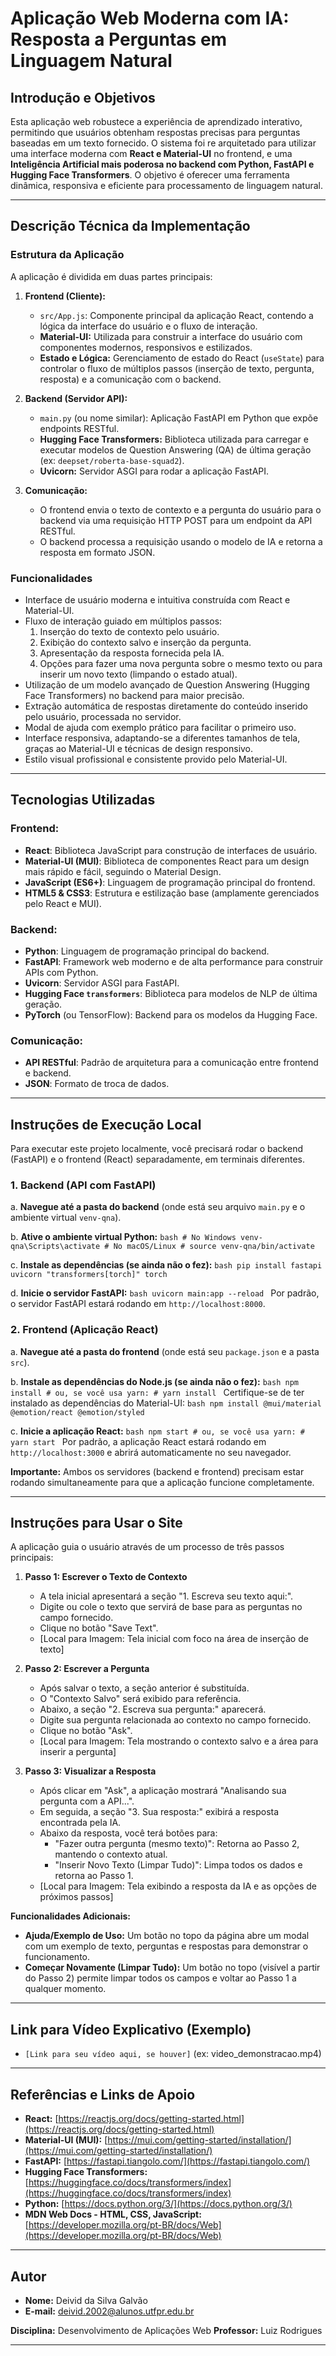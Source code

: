 # Aplicação Web Moderna com IA: Resposta a Perguntas em Linguagem Natural

## Introdução e Objetivos

Esta aplicação web robustece a experiência de aprendizado interativo, permitindo que usuários obtenham respostas precisas para perguntas baseadas em um texto fornecido. O sistema foi re arquitetado para utilizar uma interface moderna com **React e Material-UI** no frontend, e uma **Inteligência Artificial mais poderosa no backend com Python, FastAPI e Hugging Face Transformers**. O objetivo é oferecer uma ferramenta dinâmica, responsiva e eficiente para processamento de linguagem natural.

---

## Descrição Técnica da Implementação

### Estrutura da Aplicação

A aplicação é dividida em duas partes principais:

1.  **Frontend (Cliente):**
    * `src/App.js`: Componente principal da aplicação React, contendo a lógica da interface do usuário e o fluxo de interação.
    * **Material-UI:** Utilizada para construir a interface do usuário com componentes modernos, responsivos e estilizados.
    * **Estado e Lógica:** Gerenciamento de estado do React (`useState`) para controlar o fluxo de múltiplos passos (inserção de texto, pergunta, resposta) e a comunicação com o backend.

2.  **Backend (Servidor API):**
    * `main.py` (ou nome similar): Aplicação FastAPI em Python que expõe endpoints RESTful.
    * **Hugging Face Transformers:** Biblioteca utilizada para carregar e executar modelos de Question Answering (QA) de última geração (ex: `deepset/roberta-base-squad2`).
    * **Uvicorn:** Servidor ASGI para rodar a aplicação FastAPI.

3.  **Comunicação:**
    * O frontend envia o texto de contexto e a pergunta do usuário para o backend via uma requisição HTTP POST para um endpoint da API RESTful.
    * O backend processa a requisição usando o modelo de IA e retorna a resposta em formato JSON.

### Funcionalidades

-   Interface de usuário moderna e intuitiva construída com React e Material-UI.
-   Fluxo de interação guiado em múltiplos passos:
    1.  Inserção do texto de contexto pelo usuário.
    2.  Exibição do contexto salvo e inserção da pergunta.
    3.  Apresentação da resposta fornecida pela IA.
    4.  Opções para fazer uma nova pergunta sobre o mesmo texto ou para inserir um novo texto (limpando o estado atual).
-   Utilização de um modelo avançado de Question Answering (Hugging Face Transformers) no backend para maior precisão.
-   Extração automática de respostas diretamente do conteúdo inserido pelo usuário, processada no servidor.
-   Modal de ajuda com exemplo prático para facilitar o primeiro uso.
-   Interface responsiva, adaptando-se a diferentes tamanhos de tela, graças ao Material-UI e técnicas de design responsivo.
-   Estilo visual profissional e consistente provido pelo Material-UI.

---

## Tecnologias Utilizadas

### Frontend:
-   **React**: Biblioteca JavaScript para construção de interfaces de usuário.
-   **Material-UI (MUI)**: Biblioteca de componentes React para um design mais rápido e fácil, seguindo o Material Design.
-   **JavaScript (ES6+)**: Linguagem de programação principal do frontend.
-   **HTML5 & CSS3**: Estrutura e estilização base (amplamente gerenciados pelo React e MUI).

### Backend:
-   **Python**: Linguagem de programação principal do backend.
-   **FastAPI**: Framework web moderno e de alta performance para construir APIs com Python.
-   **Uvicorn**: Servidor ASGI para FastAPI.
-   **Hugging Face `transformers`**: Biblioteca para modelos de NLP de última geração.
-   **PyTorch** (ou TensorFlow): Backend para os modelos da Hugging Face.

### Comunicação:
-   **API RESTful**: Padrão de arquitetura para a comunicação entre frontend e backend.
-   **JSON**: Formato de troca de dados.

---

## Instruções de Execução Local

Para executar este projeto localmente, você precisará rodar o backend (FastAPI) e o frontend (React) separadamente, em terminais diferentes.

### 1. Backend (API com FastAPI)

   a. **Navegue até a pasta do backend** (onde está seu arquivo `main.py` e o ambiente virtual `venv-qna`).

   b. **Ative o ambiente virtual Python:**
      ```bash
      # No Windows
      venv-qna\Scripts\activate
      # No macOS/Linux
      # source venv-qna/bin/activate
      ```

   c. **Instale as dependências (se ainda não o fez):**
      ```bash
      pip install fastapi uvicorn "transformers[torch]" torch
      ```

   d. **Inicie o servidor FastAPI:**
      ```bash
      uvicorn main:app --reload
      ```
      Por padrão, o servidor FastAPI estará rodando em `http://localhost:8000`.

### 2. Frontend (Aplicação React)

   a. **Navegue até a pasta do frontend** (onde está seu `package.json` e a pasta `src`).

   b. **Instale as dependências do Node.js (se ainda não o fez):**
      ```bash
      npm install
      # ou, se você usa yarn:
      # yarn install
      ```
      Certifique-se de ter instalado as dependências do Material-UI:
      ```bash
      npm install @mui/material @emotion/react @emotion/styled
      ```

   c. **Inicie a aplicação React:**
      ```bash
      npm start
      # ou, se você usa yarn:
      # yarn start
      ```
      Por padrão, a aplicação React estará rodando em `http://localhost:3000` e abrirá automaticamente no seu navegador.

**Importante:** Ambos os servidores (backend e frontend) precisam estar rodando simultaneamente para que a aplicação funcione completamente.

---

## Instruções para Usar o Site

A aplicação guia o usuário através de um processo de três passos principais:

1.  **Passo 1: Escrever o Texto de Contexto**
    * A tela inicial apresentará a seção "1. Escreva seu texto aqui:".
    * Digite ou cole o texto que servirá de base para as perguntas no campo fornecido.
    * Clique no botão "Save Text".
    * [Local para Imagem: Tela inicial com foco na área de inserção de texto]

2.  **Passo 2: Escrever a Pergunta**
    * Após salvar o texto, a seção anterior é substituída.
    * O "Contexto Salvo" será exibido para referência.
    * Abaixo, a seção "2. Escreva sua pergunta:" aparecerá.
    * Digite sua pergunta relacionada ao contexto no campo fornecido.
    * Clique no botão "Ask".
    * [Local para Imagem: Tela mostrando o contexto salvo e a área para inserir a pergunta]

3.  **Passo 3: Visualizar a Resposta**
    * Após clicar em "Ask", a aplicação mostrará "Analisando sua pergunta com a API...".
    * Em seguida, a seção "3. Sua resposta:" exibirá a resposta encontrada pela IA.
    * Abaixo da resposta, você terá botões para:
        * "Fazer outra pergunta (mesmo texto)": Retorna ao Passo 2, mantendo o contexto atual.
        * "Inserir Novo Texto (Limpar Tudo)": Limpa todos os dados e retorna ao Passo 1.
    * [Local para Imagem: Tela exibindo a resposta da IA e as opções de próximos passos]

**Funcionalidades Adicionais:**

* **Ajuda/Exemplo de Uso:** Um botão no topo da página abre um modal com um exemplo de texto, perguntas e respostas para demonstrar o funcionamento.
* **Começar Novamente (Limpar Tudo):** Um botão no topo (visível a partir do Passo 2) permite limpar todos os campos e voltar ao Passo 1 a qualquer momento.

---

## Link para Vídeo Explicativo (Exemplo)
-   `[Link para seu vídeo aqui, se houver]` (ex: video_demonstracao.mp4)

---

## Referências e Links de Apoio

-   **React:** [https://reactjs.org/docs/getting-started.html](https://reactjs.org/docs/getting-started.html)
-   **Material-UI (MUI):** [https://mui.com/getting-started/installation/](https://mui.com/getting-started/installation/)
-   **FastAPI:** [https://fastapi.tiangolo.com/](https://fastapi.tiangolo.com/)
-   **Hugging Face Transformers:** [https://huggingface.co/docs/transformers/index](https://huggingface.co/docs/transformers/index)
-   **Python:** [https://docs.python.org/3/](https://docs.python.org/3/)
-   **MDN Web Docs - HTML, CSS, JavaScript:** [https://developer.mozilla.org/pt-BR/docs/Web](https://developer.mozilla.org/pt-BR/docs/Web)

---

## Autor

-   **Nome:** Deivid da Silva Galvão
-   **E-mail:** deivid.2002@alunos.utfpr.edu.br

**Disciplina:** Desenvolvimento de Aplicações Web
**Professor:** Luiz Rodrigues

---
